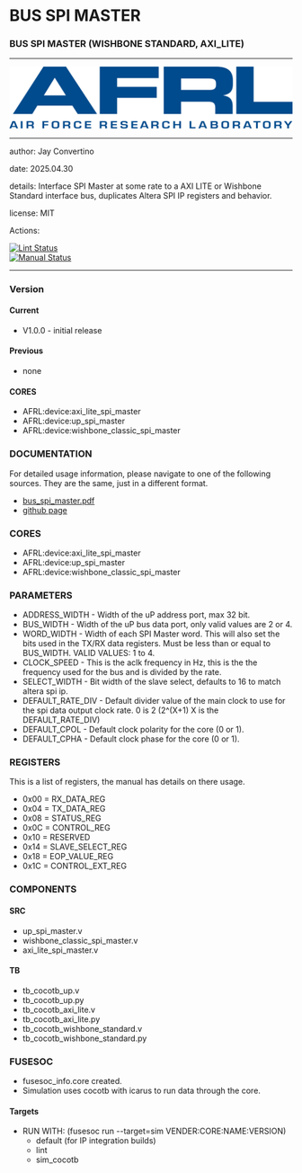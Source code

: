 # BUS SPI MASTER
### BUS SPI MASTER (WISHBONE STANDARD, AXI_LITE)
---

![image](docs/manual/img/AFRL.png)

---

  author: Jay Convertino   
  
  date: 2025.04.30
  
  details: Interface SPI Master at some rate to a AXI LITE or Wishbone Standard interface bus, duplicates Altera SPI IP registers and behavior.
  
  license: MIT   
   
  Actions:  

  [![Lint Status](../../actions/workflows/lint.yml/badge.svg)](../../actions)  
  [![Manual Status](../../actions/workflows/manual.yml/badge.svg)](../../actions)  
  
---

### Version
#### Current
  - V1.0.0 - initial release

#### Previous
  - none
#### CORES

  * AFRL:device:axi_lite_spi_master
  * AFRL:device:up_spi_master
  * AFRL:device:wishbone_classic_spi_master
### DOCUMENTATION
  For detailed usage information, please navigate to one of the following sources. They are the same, just in a different format.

  - [bus_spi_master.pdf](docs/manual/bus_spi_master.pdf)
  - [github page](https://johnathan-convertino-afrl.github.io/bus_spi_master/)

### CORES

  * AFRL:device:axi_lite_spi_master
  * AFRL:device:up_spi_master
  * AFRL:device:wishbone_classic_spi_master

### PARAMETERS

  *   ADDRESS_WIDTH    - Width of the uP address port, max 32 bit.
  *   BUS_WIDTH        - Width of the uP bus data port, only valid values are 2 or 4.
  *   WORD_WIDTH       - Width of each SPI Master word. This will also set the bits used in the TX/RX data registers. Must be less than or equal to BUS_WIDTH. VALID VALUES: 1 to 4.
  *   CLOCK_SPEED      - This is the aclk frequency in Hz, this is the the frequency used for the bus and is divided by the rate.
  *   SELECT_WIDTH     - Bit width of the slave select, defaults to 16 to match altera spi ip.
  *   DEFAULT_RATE_DIV - Default divider value of the main clock to use for the spi data output clock rate. 0 is 2 (2^(X+1) X is the DEFAULT_RATE_DIV)
  *   DEFAULT_CPOL     - Default clock polarity for the core (0 or 1).
  *   DEFAULT_CPHA     - Default clock phase for the core (0 or 1).

### REGISTERS

This is a list of registers, the manual has details on there usage.

  * 0x00 = RX_DATA_REG
  * 0x04 = TX_DATA_REG
  * 0x08 = STATUS_REG
  * 0x0C = CONTROL_REG
  * 0x10 = RESERVED
  * 0x14 = SLAVE_SELECT_REG
  * 0x18 = EOP_VALUE_REG
  * 0x1C = CONTROL_EXT_REG

### COMPONENTS
#### SRC

  * up_spi_master.v
  * wishbone_classic_spi_master.v
  * axi_lite_spi_master.v
  
#### TB

  * tb_cocotb_up.v
  * tb_cocotb_up.py
  * tb_cocotb_axi_lite.v
  * tb_cocotb_axi_lite.py
  * tb_cocotb_wishbone_standard.v
  * tb_cocotb_wishbone_standard.py

### FUSESOC

  * fusesoc_info.core created.
  * Simulation uses cocotb with icarus to run data through the core.

#### Targets

  * RUN WITH: (fusesoc run --target=sim VENDER:CORE:NAME:VERSION)
    - default (for IP integration builds)
    - lint
    - sim_cocotb

